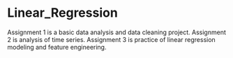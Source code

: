 # Linear_Regression
Assignment 1 is a basic data analysis and data cleaning project. Assignment 2 is analysis of time series. Assignment 3 is practice of linear regression modeling and feature engineering.
